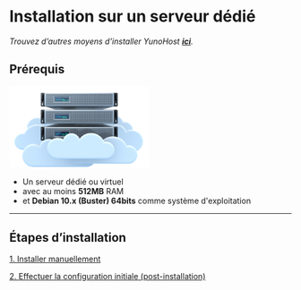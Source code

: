 # Installation sur un serveur dédié

*Trouvez d’autres moyens d’installer YunoHost **[ici](/install)**.*

## Prérequis

<img src="/images/vps.png" width=250>

* Un serveur dédié ou virtuel
* avec au moins **512MB** RAM
* et **Debian 10.x (Buster) 64bits** comme système d'exploitation

---

## Étapes d’installation

<a class="btn btn-lg btn-default" href="/install_manually">1. Installer manuellement</a>

<a class="btn btn-lg btn-default" href="/postinstall">2. Effectuer la configuration initiale (post-installation)</a>

